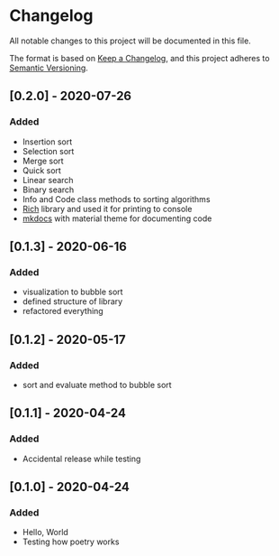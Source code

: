 # Changelog
All notable changes to this project will be documented in this file.

The format is based on [Keep a Changelog](https://keepachangelog.com/en/1.0.0/),
and this project adheres to [Semantic Versioning](https://semver.org/spec/v2.0.0.html).


## [0.2.0] - 2020-07-26
### Added
- Insertion sort
- Selection sort
- Merge sort
- Quick sort
- Linear search
- Binary search
- Info and Code class methods to sorting algorithms
- [Rich](https://pypi.org/project/rich/) library and used it for printing to console
- [mkdocs](https://www.mkdocs.org/) with material theme for documenting code

## [0.1.3] - 2020-06-16
### Added
- visualization to bubble sort
- defined structure of library
- refactored everything

## [0.1.2] - 2020-05-17
### Added
- sort and evaluate method to bubble sort


## [0.1.1] - 2020-04-24
### Added
- Accidental release while testing


## [0.1.0] - 2020-04-24
### Added
- Hello, World
- Testing how poetry works


